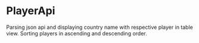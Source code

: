 # PlayerApi

Parsing json api and displaying country name with respective player in table view. Sorting players in ascending and descending order.
